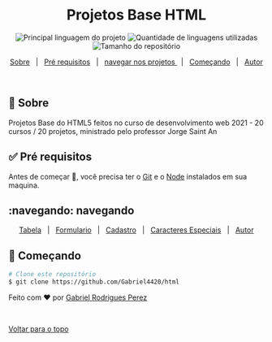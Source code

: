 <h1 align="center">Projetos Base HTML</h1>

<p align="center">
  <img alt="Principal linguagem do projeto" src="https://img.shields.io/github/languages/top/Gabriel4420/projetosBaseHTML?color=56BEB8">

  <img alt="Quantidade de linguagens utilizadas" src="https://img.shields.io/github/languages/count/Gabriel4420/projetosBaseHTML?color=56BEB8">

  <img alt="Tamanho do repositório" src="https://img.shields.io/github/repo-size/Gabriel4420/projetosBaseHTML?color=56BEB8">

</p>



<p align="center">
  <a href="#dart-sobre">Sobre</a> &#xa0; | &#xa0; 
  <a href="#white_check_mark-pré-requesitos">Pré requisitos</a> &#xa0; | &#xa0;
  <a href="#navegando">navegar nos projetos </a> &#xa0; | &#xa0;
  <a href="#checkered_flag-começando">Começando</a> &#xa0; | &#xa0;
  <a href="https://github.com/Gabriel4420" target="_blank">Autor</a>
</p>

<br>

## :dart: Sobre ##

Projetos Base do HTML5 feitos no curso de desenvolvimento web 2021 - 20 cursos / 20 projetos, ministrado pelo professor Jorge Saint An

## :white_check_mark: Pré requisitos ##

Antes de começar :checkered_flag:, você precisa ter o [Git](https://git-scm.com) e o [Node](https://nodejs.org/en/) instalados em sua maquina.
## :navegando: navegando ##

<p align="center">
  <a href="https://gabriel4420.github.io/projetosBaseHTML/tabela.html" target="_blank">Tabela</a> &#xa0; | &#xa0; 
  <a href="https://gabriel4420.github.io/projetosBaseHTML/form.html" target="_blank">Formulario</a> &#xa0; | &#xa0;
  <a href="https://gabriel4420.github.io/projetosBaseHTML/cadastro.html" target="_blank">Cadastro</a> &#xa0; | &#xa0;
  <a href="https://gabriel4420.github.io/projetosBaseHTML/caracteresEspeciais.html" target="_blank">Caracteres Especiais</a> &#xa0; | &#xa0;
  <a href="https://github.com/Gabriel4420" target="_blank">Autor</a>
</p>

## :checkered_flag: Começando ##

```bash
# Clone este repositório
$ git clone https://github.com/Gabriel4420/html

```

Feito com :heart: por <a href="https://github.com/Gabriel4420" target="_blank">Gabriel Rodrigues Perez</a>

&#xa0;

<a href="#top">Voltar para o topo</a>
